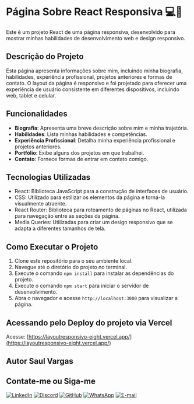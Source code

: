 # Página Sobre React Responsiva 💻📱

Este é um projeto React de uma página responsiva, desenvolvido para mostrar minhas habilidades de desenvolvimento web e design responsivo.

## Descrição do Projeto

Esta página apresenta informações sobre mim, incluindo minha biografia, habilidades, experiência profissional, projetos anteriores e formas de contato. O layout da página é responsivo e foi projetado para oferecer uma experiência de usuário consistente em diferentes dispositivos, incluindo web, tablet e celular.

## Funcionalidades

- **Biografia**: Apresenta uma breve descrição sobre mim e minha trajetória.
- **Habilidades**: Lista minhas habilidades e competências.
- **Experiência Profissional**: Detalha minha experiência profissional e projetos anteriores.
- **Portfólio**: Exibe alguns dos projetos em que trabalhei.
- **Contato**: Fornece formas de entrar em contato comigo.

## Tecnologias Utilizadas

- React: Biblioteca JavaScript para a construção de interfaces de usuário.
- CSS: Utilizado para estilizar os elementos da página e torná-la visualmente atraente.
- React Router: Biblioteca para roteamento de páginas no React, utilizada para navegação entre as seções da página.
- Media Queries: Utilizadas para criar um design responsivo que se adapta a diferentes tamanhos de tela.

## Como Executar o Projeto

1. Clone este repositório para o seu ambiente local.
2. Navegue até o diretório do projeto no terminal.
3. Execute o comando `npm install` para instalar as dependências do projeto.
4. Execute o comando `npm start` para iniciar o servidor de desenvolvimento.
5. Abra o navegador e acesse `http://localhost:3000` para visualizar a página.

## Acessando pelo Deploy do projeto via Vercel

Acesse: [https://layoutresponsivo-eight.vercel.app/](https://layoutresponsivo-eight.vercel.app/)

## Autor Saul Vargas 

## Contate-me ou Siga-me
[![LinkedIn](https://img.shields.io/badge/LinkedIn-0077B5?style=for-the-badge&logo=linkedin&logoColor=white)](https://www.linkedin.com/in/saul-vargas-68a97347/) 
[![Discord](https://img.shields.io/badge/Discord-7289DA?style=for-the-badge&logo=discord&logoColor=white)](https://discord.com/channels/@saulvargas88/)
[![GitHub](https://img.shields.io/badge/GitHub-100000?style=for-the-badge&logo=github&logoColor=white)](https://github.com/saulvargas88)
[![WhatsApp](https://img.shields.io/badge/WhatsApp-25D366?style=for-the-badge&logo=whatsapp&logoColor=white)](https://wa.me/551985027412)
[![E-mail](https://img.shields.io/badge/-Email-000?style=for-the-badge&logo=microsoft-outlook&logoColor=007BFF)](mailto:saulvargascosta@hotmail.com)
